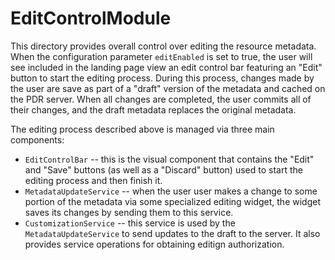 # EditControlModule

This directory provides overall control over editing the resource
metadata.  When the configuration parameter `editEnabled` is set to
true, the user will see included in the landing page view an edit
control bar featuring an "Edit" button to start the editing process.
During this process, changes made by the user are save as part of a
"draft" version of the metadata and cached on the PDR server.  When
all changes are completed, the user commits all of their changes, and
the draft metadata replaces the original metadata.  

The editing process described above is managed via three main
components:
  * `EditControlBar` -- this is the visual component that contains the
    "Edit" and "Save" buttons (as well as a "Discard" button) used to
    start the editing process and then finish it.  
  * `MetadataUpdateService` -- when the user user makes a change to
    some portion of the metadata via some specialized editing widget,
    the widget saves its changes by sending them to this service.
  * `CustomizationService` -- this service is used by the
    `MetadataUpdateService` to send updates to the draft to the
    server.  It also provides service operations for obtaining editign
    authorization.

